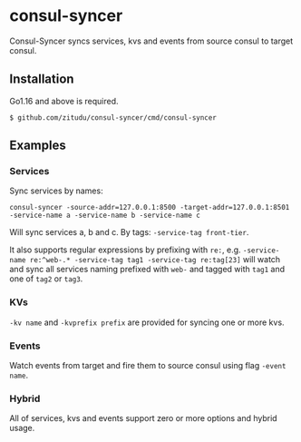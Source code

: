 # consul-syncer

Consul-Syncer syncs services, kvs and events from source consul to target consul.

## Installation

Go1.16 and above is required.

`$ github.com/zitudu/consul-syncer/cmd/consul-syncer`

## Examples

### Services

Sync services by names:

`consul-syncer -source-addr=127.0.0.1:8500 -target-addr=127.0.0.1:8501 -service-name a -service-name b -service-name c`

Will sync services a, b and c. By tags: `-service-tag front-tier`.

It also supports regular expressions by prefixing with `re:`, e.g. `-service-name re:^web-.* -service-tag tag1 -service-tag re:tag[23]` will watch and sync all services naming prefixed with `web-` and tagged with `tag1` and one of `tag2` or `tag3`.

### KVs

`-kv name` and `-kvprefix prefix` are provided for syncing one or more kvs.

### Events

Watch events from target and fire them to source consul using flag `-event name`.

### Hybrid

All of services, kvs and events support zero or more options and hybrid usage.
